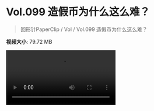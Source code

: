 # Vol.099 造假币为什么这么难？

> 回形针PaperClip / Vol / Vol.099 造假币为什么这么难？

**视频大小**: 79.72 MB

<div class="video"><video src="https://file.hsyhx.top/video/PaperClip/Vol/099.mp4" controls preload>🤔 您的浏览器不支持 video 标签</video></div>